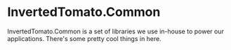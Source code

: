 # InvertedTomato.Common
InvertedTomato.Common is a set of libraries we use in-house to power our applications. There's some pretty cool things in here.
